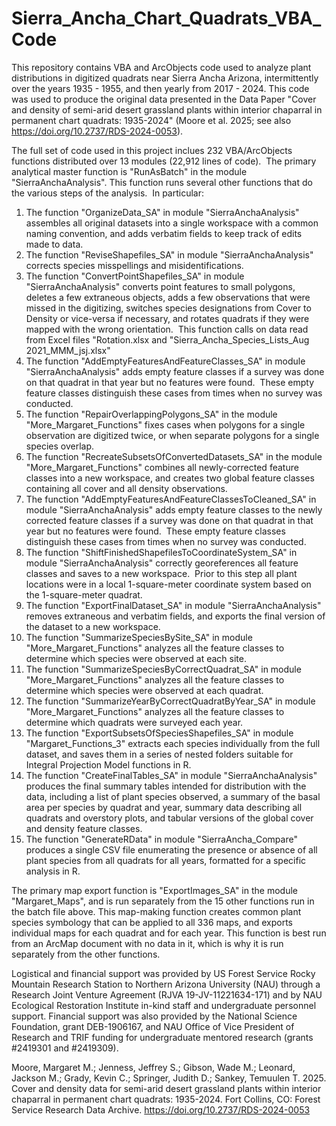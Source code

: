 # Sierra_Ancha_Chart_Quadrats_VBA_Code
This repository contains VBA and ArcObjects code used to analyze plant distributions in digitized quadrats near Sierra Ancha Arizona, intermittently over the years 1935 - 1955, and then yearly from 2017 - 2024. This code was used to produce the original data presented in the Data Paper "Cover and density of semi-arid desert grassland plants within interior chaparral in permanent chart quadrats: 1935-2024" (Moore et al. 2025; see also https://doi.org/10.2737/RDS-2024-0053).

The full set of code used in this project inclues 232 VBA/ArcObjects functions distributed over 13 modules (22,912 lines of code).  The primary analytical master function is "RunAsBatch" in the module "SierraAnchaAnalysis". This function runs several other functions that do the various steps of the analysis.  In particular:

1) The function "OrganizeData_SA" in module "SierraAnchaAnalysis" assembles all original datasets into a single workspace with a common naming convention, and adds verbatim fields to keep track of edits made to data.
2) The function "ReviseShapefiles_SA" in module "SierraAnchaAnalysis" corrects species misspellings and misidentifications.
3) The function "ConvertPointShapefiles_SA" in module "SierraAnchaAnalysis" converts point features to small polygons, deletes a few extraneous objects, adds a few observations that were missed in the digitizing, switches species designations from Cover to Density or vice-versa if necessary, and rotates quadrats if they were mapped with the wrong orientation.  This function calls on data read from Excel files "Rotation.xlsx and "Sierra_Ancha_Species_Lists_Aug 2021_MMM_jsj.xlsx"
4) The function "AddEmptyFeaturesAndFeatureClasses_SA" in module "SierraAnchaAnalysis" adds empty feature classes if a survey was done on that quadrat in that year but no features were found.  These empty feature classes distinguish these cases from times when no survey was conducted.
5) The function "RepairOverlappingPolygons_SA" in the module "More_Margaret_Functions" fixes cases when polygons for a single observation are digitized twice, or when separate polygons for a single species overlap.
6) The function "RecreateSubsetsOfConvertedDatasets_SA" in the module "More_Margaret_Functions" combines all newly-corrected feature classes into a new workspace, and creates two global feature classes containing all cover and all density observations.
7) The function "AddEmptyFeaturesAndFeatureClassesToCleaned_SA" in module "SierraAnchaAnalysis" adds empty feature classes to the newly corrected feature classes if a survey was done on that quadrat in that year but no features were found.  These empty feature classes distinguish these cases from times when no survey was conducted.
8) The function "ShiftFinishedShapefilesToCoordinateSystem_SA" in module "SierraAnchaAnalysis" correctly georeferences all feature classes and saves to a new workspace.  Prior to this step all plant locations were in a local 1-square-meter coordinate system based on the 1-square-meter quadrat.
9) The function "ExportFinalDataset_SA" in module "SierraAnchaAnalysis" removes extraneous and verbatim fields, and exports the final version of the dataset to a new workspace.
10) The function "SummarizeSpeciesBySite_SA" in module "More_Margaret_Functions" analyzes all the feature classes to determine which species were observed at each site.
11) The function "SummarizeSpeciesByCorrectQuadrat_SA" in module "More_Margaret_Functions" analyzes all the feature classes to determine which species were observed at each quadrat.
12) The function "SummarizeYearByCorrectQuadratByYear_SA" in module "More_Margaret_Functions" analyzes all the feature classes to determine which quadrats were surveyed each year.
13) The function "ExportSubsetsOfSpeciesShapefiles_SA" in module "Margaret_Functions_3" extracts each species individually from the full dataset, and saves them in a series of nested folders suitable for Integral Projection Model functions in R.
14) The function "CreateFinalTables_SA" in module "SierraAnchaAnalysis" produces the final summary tables intended for distribution with the data, including a list of plant species observed, a summary of the basal area per species by quadrat and year, summary data describing all quadrats and overstory plots, and tabular versions of the global cover and density feature classes.
15) The function "GenerateRData" in module "SierraAncha_Compare" produces a single CSV file enumerating the presence or absence of all plant species from all quadrats for all years, formatted for a specific analysis in R.

The primary map export function is "ExportImages_SA" in the module "Margaret_Maps", and is run separately from the 15 other functions run in the batch file above. This map-making function creates common plant species symbology that can be applied to all 336 maps, and exports individual maps for each quadrat and for each year. This function is best run from an ArcMap document with no data in it, which is why it is run separately from the other functions.

Logistical and financial support was provided by US Forest Service Rocky Mountain Research Station to Northern Arizona University (NAU) through a Research Joint Venture Agreement (RJVA 19-JV-11221634-171) and by NAU Ecological Restoration Institute in-kind staff and undergraduate personnel support. Financial support was also provided by the National Science Foundation, grant DEB-1906167, and NAU Office of Vice President of Research and TRIF funding for undergraduate mentored research (grants #2419301 and #2419309).

Moore, Margaret M.; Jenness, Jeffrey S.; Gibson, Wade M.; Leonard, Jackson M.; Grady, Kevin C.; Springer, Judith D.; Sankey, Temuulen T. 2025. Cover and density data for semi-arid desert grassland plants within interior chaparral in permanent chart quadrats: 1935-2024. Fort Collins, CO: Forest Service Research Data Archive. https://doi.org/10.2737/RDS-2024-0053
